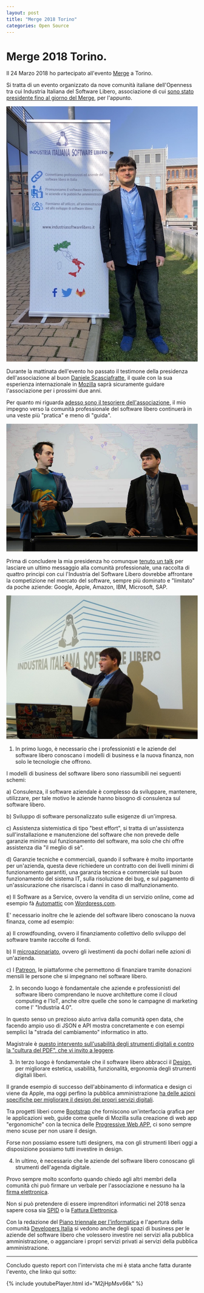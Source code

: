 ```yaml
---
layout: post
title: "Merge 2018 Torino"
categories: Open Source
---
```


# Merge 2018 Torino.

Il 24 Marzo 2018 ho partecipato all'evento [Merge](https://merge-it.net/) a Torino.

Si tratta di un evento organizzato da nove comunità italiane dell'Openness tra cui Industria Italiana del Software Libero, associazione di cui [sono stato presidente fino al giorno del Merge](https://www.industriasoftwarelibero.it/lo-spirito-dinnovazione-continua/), per l'appunto.

![Marco col rollup di Industria](https://raw.githubusercontent.com/marcofromsicily/blog/master/images/marco-rollup-merge.jpg)

Durante la mattinata dell'evento ho passato il testimone della presidenza dell'associazione al buon [Daniele Scasciafratte](http://daniele.tech/ita/), il quale con la sua esperienza internazionale in [Mozilla](https://reps.mozilla.org/) saprà sicuramente guidare l'associazione per i prossimi due anni.

Per quanto mi riguarda [adesso sono il tesoriere dell'associazione](https://www.industriasoftwarelibero.it/iisl-al-merge-it-2018-a-torino/), il mio impegno verso la comunità professionale del software libero continuerà in una veste più "pratica" e meno di "guida".

![Marco e Daniele al Merge di Torino](https://raw.githubusercontent.com/marcofromsicily/blog/master/images/marco-daniele-merge.jpg)

Prima di concludere la mia presidenza ho comunque [tenuto un talk](http://www.marcolombardo.com/presentazione-merge-2018/#) per lasciare un ultimo messaggio alla comunità professionale, una raccolta di quattro principi con cui l'Industria del Software Libero dovrebbe affrontare la competizione nel mercato del software, sempre più dominato e "limitato" da poche aziende: Google, Apple, Amazon, IBM, Microsoft, SAP.

![Marco al Merge di Torino](https://raw.githubusercontent.com/marcofromsicily/blog/master/images/marco-torino-merge.jpg)

1) In primo luogo, è necessario che i professionisti e le aziende del software libero conoscano i modelli di business e la nuova finanza, non solo le tecnologie che offrono.

I modelli di business del software libero sono riassumibili nei seguenti schemi:

a) Consulenza, il software aziendale è complesso da sviluppare, mantenere, utilizzare, per tale motivo le aziende hanno bisogno di consulenza sul software libero.

b) Sviluppo di software personalizzato sulle esigenze di un'impresa.

c) Assistenza sistemistica di tipo "best effort", si tratta di un'assistenza sull'installazione e manutenzione del software che non prevede delle garanzie minime sul funzionamento del software, ma solo che chi offre assistenza dia "il meglio di sè".

d) Garanzie tecniche e commerciali, quando il software è molto importante per un'azienda, questa deve richiedere un contratto con dei livelli minimi di funzionamento garantiti, una garanzia tecnica e commerciale sul buon funzionamento del sistema IT, sulla risoluzione dei bug, e sul pagamento di un'assicurazione che risarcisca i danni in caso di malfunzionamento.

e) Il Software as a Service, ovvero la vendita di un servizio online, come ad esempio fà [Automattic](https://automattic.com/) con [Wordpress.com](https://it.wordpress.com/).

E' necessario inoltre che le aziende del software libero conoscano la nuova finanza, come ad esempio:

a) Il crowdfounding, ovvero il finanziamento collettivo dello sviluppo del software tramite raccolte di fondi.

b) Il [microazionariato](https://www.foliofirst.com/foliofirst/home), ovvero gli ivestimenti da pochi dollari nelle azioni di un'azienda.

c) I [Patreon](https://www.patreon.com/), le piattaforme che permettono di finanziare tramite donazioni mensili le persone che si impegnano nel software libero.


2) In secondo luogo è fondamentale che aziende e professionisti del software libero comprendano le nuove architetture come il cloud computing e l'IoT, anche oltre quelle che sono le campagne di marketing come l' "Industria 4.0".

In questo senso un prezioso aiuto arriva dalla comunità open data, che facendo ampio uso di JSON e API mostra concretamente e con esempi semplici la "strada del cambiamento" informatico in atto.

Magistrale è [questo intervento sull'usabilità degli strumenti digitali e contro la "cultura del PDF", che vi invito a leggere](https://medium.com/@cirospat/gli-strumenti-digitali-e-la-relativa-usabilit%C3%A0-e7298b325487).


3) In terzo luogo è fondamentale che il software libero abbracci il [Design](https://www.wikiwand.com/it/Disegno_industriale), per migliorare estetica, usabilità, funzionalità, ergonomia degli strumenti digitali liberi.

Il grande esempio di successo dell'abbinamento di informatica e design ci viene da Apple, ma oggi perfino la pubblica amministrazione [ha delle azioni specifiche per migliorare il design dei propri servizi digitali](https://designers.italia.it/).  

Tra progetti liberi come [Bootstrap](https://getbootstrap.com/) che forniscono un'interfaccia grafica per le applicazioni web, guide come quelle di Mozilla sulla creazione di web app "ergonomiche" con la tecnica delle [Progressive Web APP](https://developer.mozilla.org/en-US/Apps/Progressive), ci sono sempre meno scuse per non usare il design.

Forse non possiamo essere tutti designers, ma con gli strumenti liberi oggi a disposizione possiamo tutti investire in design.


4) In ultimo, è necessario che le aziende del software libero conoscano gli strumenti dell'agenda digitale.

Provo sempre molto sconforto quando chiedo agli altri membri della comunità chi può firmare un verbale per l'associazione e nessuno ha la [firma elettronica](http://www.agid.gov.it/agenda-digitale/infrastrutture-architetture/firme-elettroniche).

Non si può pretendere di essere imprenditori informatici nel 2018 senza sapere cosa sia [SPID](https://www.spid.gov.it/) o la [Fattura Elettronica](http://www.fatturapa.gov.it/).

Con la redazione del [Piano triennale per l'informatica](https://pianotriennale-ict.italia.it/) e l'apertura della comunità [Developers Italia](https://developers.italia.it/) si vedono anche degli spazi di business per le aziende del software libero che volessero investire nei servizi alla pubblica amministrazione, o agganciare i propri servizi privati ai servizi della pubblica amministrazione.


--------------


Concludo questo report con l'intervista che mi è stata anche fatta durante l'evento, che linko qui sotto:


{% include youtubePlayer.html id="M2jHpMsv66k" %}
